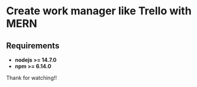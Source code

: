 # Create work manager like Trello with MERN


## Requirements

* **nodejs >= 14.7.0**
* **npm >= 6.14.0**


Thank for watching!!